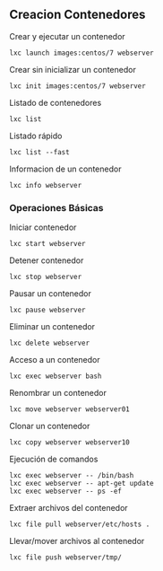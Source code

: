 ## Creacion Contenedores
Crear y ejecutar un contenedor
```
lxc launch images:centos/7 webserver
```
Crear sin inicializar un contenedor
```
lxc init images:centos/7 webserver
```
Listado de contenedores
```
lxc list
```
Listado rápido
```
lxc list --fast
```
Informacion de un contenedor
```
lxc info webserver
```
### Operaciones Básicas
Iniciar contenedor
```
lxc start webserver
```
Detener contenedor
```
lxc stop webserver
```
Pausar un contenedor
```
lxc pause webserver
```
Eliminar un contenedor
```
lxc delete webserver
```
Acceso a un contenedor
```
lxc exec webserver bash
```
Renombrar un contenedor
```
lxc move webserver webserver01
```
Clonar un contenedor
```
lxc copy webserver webserver10
```
Ejecución de comandos
```
lxc exec webserver -- /bin/bash
lxc exec webserver -- apt-get update
lxc exec webserver -- ps -ef
```
Extraer archivos del contenedor
```
lxc file pull webserver/etc/hosts .
```
Llevar/mover archivos al contenedor
```
lxc file push webserver/tmp/
```